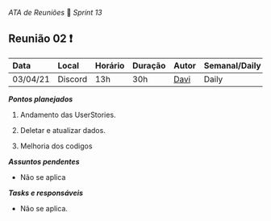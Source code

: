 *ATA de Reuniões* 📝 *Sprint 13* 

## Reunião 02 ❗

| Data  | Local | Horário | Duração  | Autor | Semanal/Daily | Participantes |
| :- | :- | :- | :- | :- | :- | :- |
| 03/04/21 | Discord |13h | 30h | [Davi](https://github.com/DaviMatheus)| Daily | Todos |

***Pontos planejados***  

1. Andamento das UserStories.

2. Deletar e atualizar dados.

3. Melhoria dos codigos



***Assuntos pendentes***
- Não se aplica

***Tasks e responsáveis***
- Não se aplica.